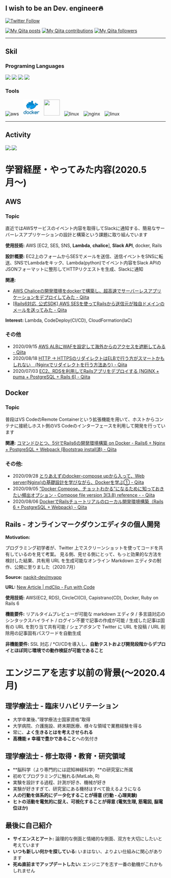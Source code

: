 ## I wish to be an Dev. engineer:fire:

<a href="https://twitter.com/Naokit_dev">
<img alt="Twitter Follow" src="https://img.shields.io/twitter/follow/Naokit_dev?color=%231DA1F2&label=%40Naokit_dev&logo=Twitter&style=for-the-badge">
</a>

[![My Qiita posts](https://qiita-badge.apiapi.app/s/naokit-dev/posts.svg)](http://qiita.com/naokit-dev)
[![My Qiita contributions](https://qiita-badge.apiapi.app/s/naokit-dev/contributions.svg)](http://qiita.com/naokit-dev)
[![My Qiita followers](https://qiita-badge.apiapi.app/s/naokit-dev/followers.svg)](http://qiita.com/naokit-dev)

----

## Skil

### Programing Languages
<img src="https://img.shields.io/badge/ruby-%23CC342D.svg?&style=for-the-badge&logo=ruby&logoColor=white"> <img src="https://img.shields.io/badge/rails%20-%23CC0000.svg?&style=for-the-badge&logo=ruby-on-rails&logoColor=white"> <img src="https://img.shields.io/badge/html5%20-%23E34F26.svg?&style=for-the-badge&logo=html5&logoColor=white"> <img src="https://img.shields.io/badge/css3%20-%231572B6.svg?&style=for-the-badge&logo=css3&logoColor=white">

### Tools
<img src="https://devicons.github.io/devicon/devicon.git/icons/amazonwebservices/amazonwebservices-original-wordmark.svg" alt="aws" width="50" height="50"/>　<img height="50" width="50" src="https://raw.githubusercontent.com/github/explore/80688e429a7d4ef2fca1e82350fe8e3517d3494d/topics/docker/docker.png" />　<img height="50" width="50"  src="https://simpleicons.org/icons/circleci.svg">　<img src="https://devicons.github.io/devicon/devicon.git/icons/linux/linux-original.svg" alt="linux" width="50" height="50"/>　<img src="https://devicons.github.io/devicon/devicon.git/icons/nginx/nginx-original.svg" alt="nginx" width="50" height="50"/>　<img src="https://devicons.github.io/devicon/devicon.git/icons/github/github-original.svg" alt="linux" width="50" height="50"/>

----

## Activity
<a href="https://github.com/anuraghazra/github-readme-stats">
  <img align="center" src="https://github-readme-stats.vercel.app/api?username=naokit-dev&show_icons=true&theme=gruvbox" height="180"/>
</a>
<a href="https://github.com/anuraghazra/convoychat">
  <img align="center" src="https://github-readme-stats.vercel.app/api/top-langs/?username=naokit-dev&layout=compact&theme=gruvbox"  height="180"/>
</a>




# 学習経歴・やってみた内容(2020.5月〜)

## AWS

### Topic

直近ではAWSサービスのイベント内容を取得してSlackに通知する、簡易なサーバーレスアプリケーションの設計と構築という課題に取り組んでいます

**使用技術:** AWS [EC2, SES, SNS, **Lambda**, **chalice**], **Slack API**, docker, Rails

**設計概要:** EC2上のフォームからSESでメールを送信、送信イベントをSNSに転送、SNSでLambdaをキック、Lambda(python)でイベント内容をSlack APIのJSONフォーマットに整形してHTTPリクエストを生成、Slackに通知

**関連:**
- [AWS Chaliceの開発環境をdockerで構築し、超高速でサーバーレスアプリケーションをデプロイしてみた - Qiita](https://qiita.com/naokit-dev/items/3840ed216221a2c49379)
- [[Rails6対応, 公式SDK] AWS SESを使ってRailsから送信元が独自ドメインのメールを送ってみた - Qiita](https://qiita.com/naokit-dev/items/4668ec379fbe6dcb45cd)

**Interest:** Lambda, CodeDeploy(CI/CD), CloudFormation(IaC)

### その他

- 2020/09/15 [AWS ALBにWAFを設定して海外からのアクセスを遮断してみる - Qiita](https://qiita.com/naokit-dev/items/c0c1931e0bfd891a9a1b)
- 2020/08/18 [HTTP -> HTTPSのリダイレクトはELBで行う方がスマートかもしれない　(Nginxでリダイレクトを行う方法あり) - Qiita](https://qiita.com/naokit-dev/items/c62bdf1d1656c4dba091)
- 2020/07/03 [EC2、RDSを利用してRailsアプリをデプロイする [NGINX + puma + PostgreSQL + Rails 6] - Qiita](https://qiita.com/naokit-dev/items/808744a371a7154318ad)

## Docker

### Topic

普段はVS CodeのRemote Containerという拡張機能を用いて、ホストからコンテナに接続しホスト側のVS Codeのインターフェースを利用して開発を行っています

**関連:** [コマンドひとつ、5分でRails6の開発環境構築 on Docker - Rails6 + Nginx + PostgreSQL + Webpack (Bootstrap install済) - Qiita](https://qiita.com/naokit-dev/items/96cb41361ebc4b7716c0)

### その他:

- 2020/09/28 [とりあえずのdocker-compose upから入って、Web server(Nginx)の基礎設計を学びながら、Dockerを学ぶ① - Qiita](https://qiita.com/naokit-dev/items/a9a44310a055aa50ccff)
- 2020/09/05 [”Docker Compose、チョットわかる”になるために知っておきたい頻出オプション - Compose file version 3(3.8) reference - - Qiita](https://qiita.com/naokit-dev/items/26b6a542571639e975ee)
- 2020/08/06 [DockerでRailsチュートリアルのローカル開発環境構築（Rails 6 + PostgreSQL + Webpack) - Qiita](https://qiita.com/naokit-dev/items/99225bf3d8665ecfdec2)

##  Rails - オンラインマークダウンエディタの個人開発

**Motivation:**

プログラミング初学者が、Twitter 上でスクリーンショットを使ってコードを共有しているのを見て考案。
見る側、見せる側にとって、もっと効果的な方法を検討した結果、共有用 URL を生成可能なオンライン Markdown エディタの制作、公開に至りました（2020.7月）

**Source:** [naokit-dev/myapp](https://github.com/naokit-dev/myapp)

**URL:** [New Article | mdClip - Fun with Code](https://mdclip.xyz/)

**使用技術:** AWS(EC2, RDS), CircleCI(CI), Capistrano(CD), Docker, Ruby on Rails 6

**機能要件:** リアルタイムプレビューが可能な markdown エディタ / 多言語対応のシンタックスハイライト / ログイン不要で記事の作成が可能 / 生成した記事は固有の URL を割り当て共有可能 / シェアボタンで Twitter に URL を投稿 / URL 削除用の記事固有パスワードを自動生成

**非機能要件:** SSL 対応 / *CI/CDを導入し、**自動テストおよび開発段階からデプロイとほぼ同じ環境での動作検証が可能であること**

# エンジニアを志す以前の背景(〜2020.4月)

## 理学療法士 - 臨床リハビリテーション

- 大学卒業後、”理学療法士国家資格”取得
- 大学病院、介護施設、終末期医療、様々な領域で業務経験を得る
- 常に、**よく生きるとはを考えさせられる**
- **高機能  ≠ 幸福で豊かであること**への気付き

## 理学療法士 - 修士取得・教育・研究領域

- **脳科学（より専門的には認知神経科学）**の研究室に所属
- 初めてプログラミングに触れる(MatLab, R)
- 実験を設計する過程、計測が好き、機械が好き
- 実験が好きすぎて、研究室にある機材はすべて扱えるようになる
- **人の行動を体系的にデータ化することが得意 (行動 - 心理実験)**
- **ヒトの活動を電気的に捉え、可視化することが得意 (電気生理, 筋電図, 脳電位ほか)**

## 最後に自己紹介

- **サイエンスとアート:** 論理的な側面と情緒的な側面、双方を大切にしたいと考えています
- **いつも新しい何かを探している:** いまはない、よりよい仕組みに関心があります
- **死ぬ直前までアップデートしたい:** エンジニアを志す一番の動機がこれかもしれません







<!--
**naokit-dev/naokit-dev** is a ✨ _special_ ✨ repository because its `README.md` (this file) appears on your GitHub profile.

Here are some ideas to get you started:

- 🔭 I’m currently working on ...
- 🌱 I’m currently learning ...
- 👯 I’m looking to collaborate on ...
- 🤔 I’m looking for help with ...
- 💬 Ask me about ...
- 📫 How to reach me: ...
- 😄 Pronouns: ...
- ⚡ Fun fact: ...
-->


